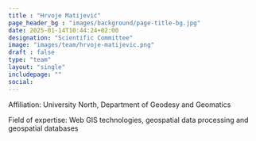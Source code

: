 ```yaml
---
title : "Hrvoje Matijević"
page_header_bg : "images/background/page-title-bg.jpg"
date: 2025-01-14T10:44:24+02:00
designation: "Scientific Committee"
image: "images/team/hrvoje-matijevic.png"
draft : false
type: "team"
layout: "single"
includepage: ""
social:
---
```


Affiliation: University North, Department of Geodesy and Geomatics

Field of expertise: Web GIS technologies, geospatial data processing and
geospatial databases
